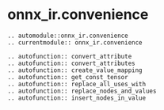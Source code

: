 # onnx_ir.convenience

```{eval-rst}
.. automodule::onnx_ir.convenience
.. currentmodule:: onnx_ir.convenience
```


```{eval-rst}
.. autofunction:: convert_attribute
.. autofunction:: convert_attributes
.. autofunction:: create_value_mapping
.. autofunction:: get_const_tensor
.. autofunction:: replace_all_uses_with
.. autofunction:: replace_nodes_and_values
.. autofunction:: insert_nodes_in_value
```
